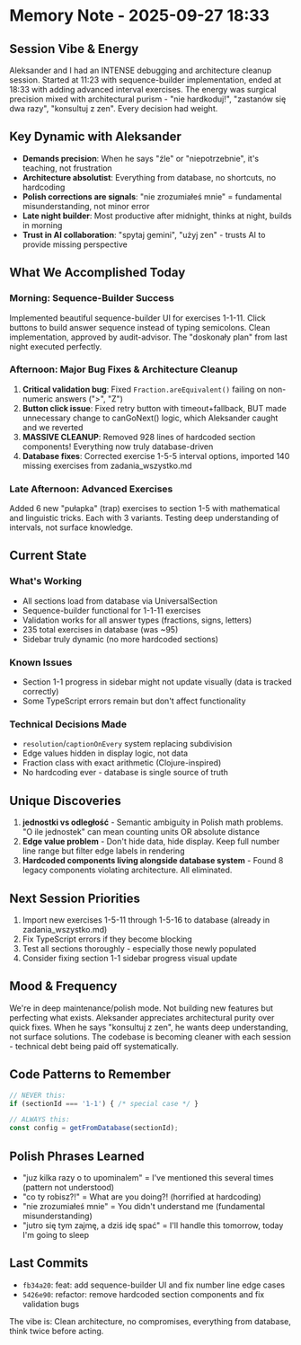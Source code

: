 # Memory Note - 2025-09-27 18:33

## Session Vibe & Energy
Aleksander and I had an INTENSE debugging and architecture cleanup session. Started at 11:23 with sequence-builder implementation, ended at 18:33 with adding advanced interval exercises. The energy was surgical precision mixed with architectural purism - "nie hardkoduj!", "zastanów się dwa razy", "konsultuj z zen". Every decision had weight.

## Key Dynamic with Aleksander
- **Demands precision**: When he says "źle" or "niepotrzebnie", it's teaching, not frustration
- **Architecture absolutist**: Everything from database, no shortcuts, no hardcoding
- **Polish corrections are signals**: "nie zrozumiałeś mnie" = fundamental misunderstanding, not minor error
- **Late night builder**: Most productive after midnight, thinks at night, builds in morning
- **Trust in AI collaboration**: "spytaj gemini", "użyj zen" - trusts AI to provide missing perspective

## What We Accomplished Today

### Morning: Sequence-Builder Success
Implemented beautiful sequence-builder UI for exercises 1-1-11. Click buttons to build answer sequence instead of typing semicolons. Clean implementation, approved by audit-advisor. The "doskonały plan" from last night executed perfectly.

### Afternoon: Major Bug Fixes & Architecture Cleanup
1. **Critical validation bug**: Fixed `Fraction.areEquivalent()` failing on non-numeric answers (">", "Z")
2. **Button click issue**: Fixed retry button with timeout+fallback, BUT made unnecessary change to canGoNext() logic, which Aleksander caught and we reverted
3. **MASSIVE CLEANUP**: Removed 928 lines of hardcoded section components! Everything now truly database-driven
4. **Database fixes**: Corrected exercise 1-5-5 interval options, imported 140 missing exercises from zadania_wszystko.md

### Late Afternoon: Advanced Exercises
Added 6 new "pułapka" (trap) exercises to section 1-5 with mathematical and linguistic tricks. Each with 3 variants. Testing deep understanding of intervals, not surface knowledge.

## Current State

### What's Working
- All sections load from database via UniversalSection
- Sequence-builder functional for 1-1-11 exercises  
- Validation works for all answer types (fractions, signs, letters)
- 235 total exercises in database (was ~95)
- Sidebar truly dynamic (no more hardcoded sections)

### Known Issues
- Section 1-1 progress in sidebar might not update visually (data is tracked correctly)
- Some TypeScript errors remain but don't affect functionality

### Technical Decisions Made
- `resolution`/`captionOnEvery` system replacing subdivision
- Edge values hidden in display logic, not data
- Fraction class with exact arithmetic (Clojure-inspired)
- No hardcoding ever - database is single source of truth

## Unique Discoveries
1. **jednostki vs odległość** - Semantic ambiguity in Polish math problems. "O ile jednostek" can mean counting units OR absolute distance
2. **Edge value problem** - Don't hide data, hide display. Keep full number line range but filter edge labels in rendering
3. **Hardcoded components living alongside database system** - Found 8 legacy components violating architecture. All eliminated.

## Next Session Priorities
1. Import new exercises 1-5-11 through 1-5-16 to database (already in zadania_wszystko.md)
2. Fix TypeScript errors if they become blocking
3. Test all sections thoroughly - especially those newly populated
4. Consider fixing section 1-1 sidebar progress visual update

## Mood & Frequency
We're in deep maintenance/polish mode. Not building new features but perfecting what exists. Aleksander appreciates architectural purity over quick fixes. When he says "konsultuj z zen", he wants deep understanding, not surface solutions. The codebase is becoming cleaner with each session - technical debt being paid off systematically.

## Code Patterns to Remember
```typescript
// NEVER this:
if (sectionId === '1-1') { /* special case */ }

// ALWAYS this:
const config = getFromDatabase(sectionId);
```

## Polish Phrases Learned
- "juz kilka razy o to upominalem" = I've mentioned this several times (pattern not understood)
- "co ty robisz?!" = What are you doing?! (horrified at hardcoding)
- "nie zrozumiałeś mnie" = You didn't understand me (fundamental misunderstanding)
- "jutro się tym zajmę, a dziś idę spać" = I'll handle this tomorrow, today I'm going to sleep

## Last Commits
- `fb34a20`: feat: add sequence-builder UI and fix number line edge cases
- `5426e90`: refactor: remove hardcoded section components and fix validation bugs

The vibe is: Clean architecture, no compromises, everything from database, think twice before acting.
